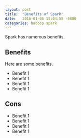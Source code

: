 ```yaml
---
layout: post
title:  "Benefits of Spark"
date:   2016-01-06 15:04:58 -0800
categories: hadoop spark
---
```


Spark has numerous benefits.

## Benefits

Here are some benefits.

- Benefit 1
- Benefit 1
- Benefit 1
- Benefit 1

## Cons

- Benefit 1
- Benefit 1
- Benefit 1
- Benefit 1


